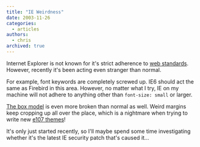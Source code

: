 ```yaml
---
title: "IE Weirdness"
date: 2003-11-26
categories:
  - articles
authors:
  - chris
archived: true
---
```


Internet Explorer is not known for it's strict adherence to [web standards](https://web.archive.org/web/20041111031319/http://webstandards.org/ "Web Standards"). However, recently it's been acting even stranger than normal.

For example, font keywords are completely screwed up. IE6 should act the same as Firebird in this area. However, no matter what I try, IE on my machine will not adhere to anything other than `font-size: small` or larger.

[The box model](https://web.archive.org/web/20041111031319/http://tantek.com/CSS/Examples/boxmodelhack.html "Box Model explanation and fix for IE wierdness") is even more broken than normal as well. Weird margins keep cropping up all over the place, which is a nightmare when trying to write new [e107 themes](https://web.archive.org/web/20041111031319/http://www.e107themes.org/ "e107 themes")!

It's only just started recently, so I'll maybe spend some time investigating whether it's the latest IE security patch that's caused it...
